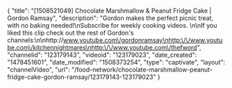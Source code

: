 {
    "title": "[1508521049] Chocolate Marshmallow & Peanut Fridge Cake | Gordon Ramsay",
    "description": "Gordon makes the perfect picnic treat, with no baking needed!\nSubscribe for weekly cooking videos. \n\nIf you liked this clip check out the rest of Gordon's channels:\n\nhttp:\/\/www.youtube.com\/gordonramsay\nhttp:\/\/www.youtube.com\/kitchennightmares\nhttp:\/\/www.youtube.com\/thefword",
    "channelid": "123179143",
    "videoid": "123179023",
    "date_created": "1478451601",
    "date_modified": "1508373254",
    "type": "captivate",
    "layout": "channelVideo",
    "url": "\/food-network\/chocolate-marshmallow-peanut-fridge-cake-gordon-ramsay\/123179143-123179023"
}